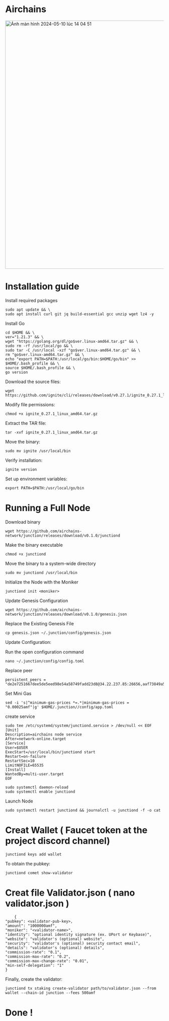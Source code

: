 # Airchains

<img width="789" alt="Ảnh màn hình 2024-05-10 lúc 14 04 51" src="https://github.com/Validator247/Airchains/assets/148058353/0f602ac7-f691-4c52-b5f1-5533c961aab3">

# Installation guide

Install required packages

    sudo apt update && \
    sudo apt install curl git jq build-essential gcc unzip wget lz4 -y

Install Go

    cd $HOME && \
    ver="1.21.3" && \
    wget "https://golang.org/dl/go$ver.linux-amd64.tar.gz" && \
    sudo rm -rf /usr/local/go && \
    sudo tar -C /usr/local -xzf "go$ver.linux-amd64.tar.gz" && \
    rm "go$ver.linux-amd64.tar.gz" && \
    echo "export PATH=$PATH:/usr/local/go/bin:$HOME/go/bin" >> $HOME/.bash_profile && \
    source $HOME/.bash_profile && \
    go version

Download the source files:

    wget https://github.com/ignite/cli/releases/download/v0.27.1/ignite_0.27.1_linux_amd64.tar.gz

Modify file permissions:

    chmod +x ignite_0.27.1_linux_amd64.tar.gz

Extract the TAR file:

    tar -xvf ignite_0.27.1_linux_amd64.tar.gz

Move the binary:

    sudo mv ignite /usr/local/bin

Verify installation:

    ignite version

Set up environment variables:

    export PATH=$PATH:/usr/local/go/bin

# Running a Full Node

Download binary

    wget https://github.com/airchains-network/junction/releases/download/v0.1.0/junctiond

Make the binary executable

    chmod +x junctiond

Move the binary to a system-wide directory

    sudo mv junctiond /usr/local/bin

Initialize the Node with the Moniker

    junctiond init <moniker>

Update Genesis Configuration

    wget https://github.com/airchains-network/junction/releases/download/v0.1.0/genesis.json

Replace the Existing Genesis File

    cp genesis.json ~/.junction/config/genesis.json

Update Configuration: 

Run the open configuration command

	nano ~/.junction/config/config.toml 	

 Replace peer

    persistent_peers = "de2e7251667dee5de5eed98e54a58749fadd23d8@34.22.237.85:26656,aaf73849a5edb61ad5690d97c9e111520994c378@159.69.216.77:26656,84b6ccf69680c9459b3b78ca4ba80313fa9b315a@159.69.208.30:26656"

Set Mini Gas

	sed -i 's|^minimum-gas-prices *=.*|minimum-gas-prices = "0.00025amf"|g' $HOME/.junction//config/app.toml
 
create service

    sudo tee /etc/systemd/system/junctiond.service > /dev/null << EOF
    [Unit]
    Description=airchains node service
    After=network-online.target
    [Service]
    User=$USER
    ExecStart=/usr/local/bin/junctiond start
    Restart=on-failure
    RestartSec=10
    LimitNOFILE=65535
    [Install]
    WantedBy=multi-user.target
    EOF

    sudo systemctl daemon-reload
    sudo systemctl enable junctiond

Launch Node


    sudo systemctl restart junctiond && journalctl -u junctiond -f -o cat		
	

# Creat Wallet  ( Faucet token at the project discord channel)

    junctiond keys add wallet

To obtain the pubkey:

    junctiond comet show-validator


# Creat file Validator.json  ( nano validator.json )

        {
	"pubkey": <validator-pub-key>,
	"amount": "1000000amf",
	"moniker": "<validator-name>",
	"identity": "optional identity signature (ex. UPort or Keybase)",
	"website": "validator's (optional) website",
	"security": "validator's (optional) security contact email",
	"details": "validator's (optional) details",
	"commission-rate": "0.1",
	"commission-max-rate": "0.2",
	"commission-max-change-rate": "0.01",
	"min-self-delegation": "1"
    }

Finally, create the validator:

    junctiond tx staking create-validator path/to/validator.json --from wallet --chain-id junction --fees 500amf

        
# Done !                
